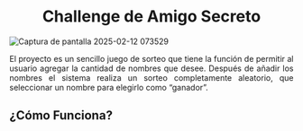 # <h1 align="center">Challenge de Amigo Secreto</h1>
![Captura de pantalla 2025-02-12 073529](https://github.com/user-attachments/assets/092e16d1-8f40-4a2c-b8da-93f759234c2b)
<p align="justify">El proyecto es un sencillo juego de sorteo que tiene la función de permitir al usuario agregar la cantidad de nombres que desee. Después de añadir los nombres el sistema realiza un sorteo completamente aleatorio, que seleccionar un nombre para elegirlo como “ganador”.</p>

## ¿Cómo Funciona?
